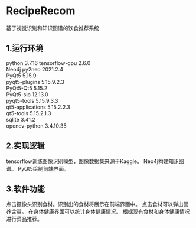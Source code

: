 # RecipeRecom
基于视觉识别和知识图谱的饮食推荐系统
## 1.运行环境
python                    3.7.16
tensorflow-gpu            2.6.0       
Neo4j
py2neo                    2021.2.4                 
PyQt5                     5.15.9                 
pyqt5-plugins             5.15.9.2.3            
PyQt5-Qt5                 5.15.2               
PyQt5-sip                 12.13.0              
pyqt5-tools               5.15.9.3.3             
qt5-applications          5.15.2.2.3           
qt5-tools                 5.15.2.1.3          
sqlite                    3.41.2              
opencv-python             3.4.10.35    
## 2.实现逻辑
tensorflow训练图像识别模型，图像数据集来源于Kaggle。
Neo4j构建知识图谱。
PyQt5绘制前端界面。
## 3.软件功能
点击摄像头识别食材。识别出的食材将展示在前端界面中。
点击食材可以弹出营养含量。
在身体健康界面可以统计身体健康情况。
根据现有食材和身体健康情况进行菜品推荐。
